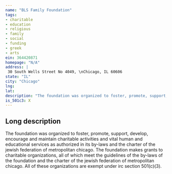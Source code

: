 ```yaml
---
name: "BLS Family Foundation"
tags:
- charitable
- education
- religious
- family
- social
- funding
- greek
- arts
ein: 364420871
homepage: "N/A"
address: |
 30 South Wells Street No 4049, \nChicago, IL 60606
state: "IL"
city: "Chicago"
lng: 
lat: 
description: "The foundation was organized to foster, promote, support, develop, encourage and maintain charitable activities and vital human and educational services as authorized in its by-laws and the charter of the jewish federation of metropolitan chicago. "
is_501c3: X
---
```


## Long description

The foundation was organized to foster, promote, support, develop, encourage and maintain charitable activities and vital human and educational services as authorized in its by-laws and the charter of the jewish federation of metropolitan chicago. The foundation makes grants to charitable organizations, all of which meet the guidelines of the by-laws of the foundation and the charter of the jewish federation of metropolitan chicago. All of these organizations are exempt under irc section 501(c)(3). 
